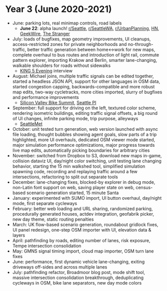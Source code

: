 # Year 3 (June 2020-2021)

- June: parking lots, real minimap controls, road labels
  - **June 22**: alpha launch!
    [r/Seattle](https://old.reddit.com/r/Seattle/comments/hdtucd/ab_street_think_you_can_fix_seattles_traffic/),
    [r/SeattleWA](https://old.reddit.com/r/SeattleWA/comments/hdttu8/ab_street_think_you_can_fix_seattles_traffic/),
    [r/UrbanPlanning](https://old.reddit.com/r/urbanplanning/comments/hdylmo/ab_street_a_traffic_simulation_game/),
    [HN](https://news.ycombinator.com/item?id=23605048),
    [GeekWire](https://www.geekwire.com/2020/want-fix-seattle-traffic-redditor-makes-game-allows-players-tweak-city-streets/),
    [The Stranger](https://www.thestranger.com/slog/2020/06/29/43999454/ab-streets-game-lets-you-create-the-seattle-street-grid-of-your-dreams)
- July: loads of bugfixes, map geometry improvements, UI cleanups,
  access-restricted zones for private neighborhoods and no-through-traffic,
  better traffic generation between home<->work for new maps, complete overhaul
  to bus routes and introduction of light rail, commute pattern explorer,
  importing Krakow and Berlin, smarter lane-changing, walkable shoulders for
  roads without sidewalks
  - [KING 5 Evening](https://www.youtube.com/watch?v=Pk8V-egsUxU) interview
- August: Michael joins, multiple traffic signals can be edited together,
  started a headless JSON API, support for other languages in OSM data, started
  congestion capping, backwards-compatible and more robust map edits, two-way
  cycletracks, more cities imported, slurry of bugfixes and performance
  improvements
  - [Silicon Valley Bike Summit](https://bikesiliconvalley.org/2020/07/poster_dustin-carlino/),
    [Seattle PI](https://www.seattlepi.com/local/transportation/slideshow/solve-Seattles-traffic-problem-in-this-video-game-205839.php)
- September: full support for driving on the left, textured color scheme,
  rendering isometric buildings, editing traffic signal offsets, a big round of
  UI changes, infinite parking mode, trip purpose, alleyways
  - [SeattleMet](https://www.seattlemet.com/news-and-city-life/2020/09/a-new-game-allows-you-to-redesign-seattle-streets)
- October: unit tested turn generation, web version launched with async file
  loading, thought bubbles showing agent goals, slow parts of a trip
  highlighted, more UI overhauls, dedicated OSM viewer mode started, major
  simulation performance optimizations, major progress towards live map edits,
  automatically picking boundaries for arbitrary cities
- November: switched from Dropbox to S3, download new maps in-game, collision
  dataviz UI, day/night color switching, unit testing lane changing behavior,
  starting the 15 min walkshed tool, simplified simulation spawning code,
  recording and replaying traffic around a few intersections, refactoring to
  split out separate tools
- December: lane-changing fixes, blocked-by explorer in debug mode, non-Latin
  font support on web, saving player state on web, census-based scenario
  generation started, 15 minute Santa
- January: experimented with SUMO import, UI button overhaul, day/night mode,
  first separate cycleways
- February: better web loading and URL sharing, randomized parking, procedurally
  generated houses, actdev integration, geofabrik picker, new day theme, static
  routing penalties
- March: UK flow-based scenario generation, roundabout gridlock fixes, UI panel
  redesign, one-step OSM importer with UI, elevation data & layers
- April: pathfinding by roads, editing number of lanes, risk exposure, Tempe
  intersection consolidation
- May: GMNS signal timing import, cloud map importer, OSM turn lane fixes
- June: performance, first dynamic vehicle lane-changing, exiting driveways
  off-sides and across multiple lanes
- July: pathfinding refactor, Broadmoor blog post, mode shift tool, massive
  intersection consolidation breakthrough, deduplicating cycleways in OSM, bike
  lane separators, new day mode colors
